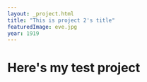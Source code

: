 ```yaml
---
layout: _project.html
title: "This is project 2's title"
featuredImage: eve.jpg
year: 1919
---
```



# Here's my test project